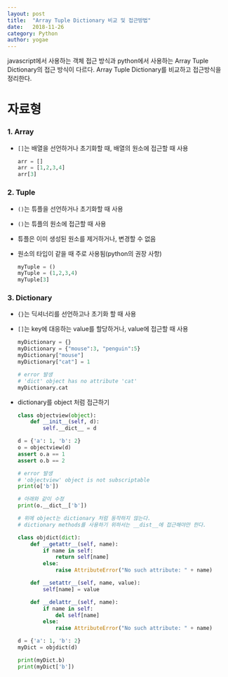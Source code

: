 ```yaml
---
layout: post
title:  "Array Tuple Dictionary 비교 및 접근방법"
date:   2018-11-26
category: Python
author: yogae
---
```


javascript에서 사용하는 객체 접근 방식과 python에서 사용하는 Array Tuple Dictionary의 접근 방식이 다르다. Array Tuple Dictionary를 비교하고 접근방식을 정리한다.

# 자료형

### 1. Array

- `[]`는 배열을 선언하거나 초기화할 때, 배열의 원소에 접근할 때 사용

  ```python
  arr = []
  arr = [1,2,3,4]
  arr[3]
  ```

### 2. Tuple

- `()`는 튜플을 선언하거나 초기화할 때 사용

- `()`는 튜플의 원소에 접근할 때 사용

- 튜플은 이미 생성된 원소를 제거하거나, 변경할 수 없음

- 원소의 타입이 같을 때 주로 사용됨(python의 권장 사항)

  ```python
  myTuple = () 
  myTuple = (1,2,3,4)
  myTuple[3]
  ```

### 3. Dictionary

- `{}`는 딕셔너리를 선언하고나 초기화 할 때 사용

- `[]`는 key에 대응하는 value를 할당하거나, value에 접근할 때 사용

  ```python
  myDictionary = {}
  myDictionary = {"mouse":3, "penguin":5}
  myDictionary["mouse"] 
  myDictionary["cat"] = 1
  
  # error 발생
  # 'dict' object has no attribute 'cat'
  myDictionary.cat 
  ```

- dictionary를 object 처럼 접근하기

  ```python
  class objectview(object):
      def __init__(self, d):
          self.__dict__ = d
  
  d = {'a': 1, 'b': 2}
  o = objectview(d)
  assert o.a == 1
  assert o.b == 2
  
  # error 발생
  # 'objectview' object is not subscriptable
  print(o['b'])
  
  # 아래와 같이 수정
  print(o.__dict__['b'])
  
  # 위에 object는 dictionary 처럼 동작하지 않는다.
  # dictionary methods를 사용하기 위하서는 __dist__에 접근해야만 한다.
  ```

  ```python
  class objdict(dict):
      def __getattr__(self, name):
          if name in self:
              return self[name]
          else:
              raise AttributeError("No such attribute: " + name)
  
      def __setattr__(self, name, value):
          self[name] = value
  
      def __delattr__(self, name):
          if name in self:
              del self[name]
          else:
              raise AttributeError("No such attribute: " + name)
  
  d = {'a': 1, 'b': 2}
  myDict = objdict(d)
  
  print(myDict.b)
  print(myDict['b'])
  ```




